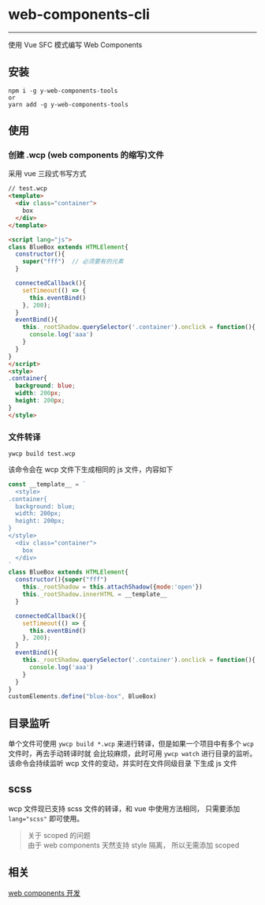 # web-components-cli
----
使用 Vue SFC 模式编写 Web Components

## 安装
```
npm i -g y-web-components-tools
or
yarn add -g y-web-components-tools
```

## 使用
### 创建 .wcp (web components 的缩写)文件
采用 vue 三段式书写方式
``` html
// test.wcp
<template>
  <div class="container">
    box
  </div>
</template>

<script lang="js">
class BlueBox extends HTMLElement{
  constructor(){
    super("fff")  // 必须要有的元素
  }

  connectedCallback(){
    setTimeout(() => {
      this.eventBind()
    }, 200);
  }
  eventBind(){
    this._rootShadow.querySelector('.container').onclick = function(){
      console.log('aaa')
    }
  }
}
</script>
<style>
.container{
  background: blue;
  width: 200px;
  height: 200px;
}
</style>
```

### 文件转译
``` shell
ywcp build test.wcp
```
该命令会在 wcp 文件下生成相同的 js 文件，内容如下

``` javascript
const __template__ = `
  <style>
.container{
  background: blue;
  width: 200px;
  height: 200px;
}
</style>
  <div class="container">
    box
  </div>
`
class BlueBox extends HTMLElement{
  constructor(){super("fff")
    this._rootShadow = this.attachShadow({mode:'open'})
    this._rootShadow.innerHTML = __template__
  }

  connectedCallback(){
    setTimeout(() => {
      this.eventBind()
    }, 200);
  }
  eventBind(){
    this._rootShadow.querySelector('.container').onclick = function(){
      console.log('aaa')
    }
  }
}
customElements.define("blue-box", BlueBox)
```

## 目录监听
单个文件可使用 `ywcp build *.wcp` 来进行转译，但是如果一个项目中有多个 `wcp` 文件时，再去手动转译时就
会比较麻烦，此时可用 `ywcp watch` 进行目录的监听。该命令会持续监听 wcp 文件的变动，并实时在文件同级目录
下生成 js 文件


## scss
wcp 文件现已支持 scss 文件的转译，和 vue 中使用方法相同， 只需要添加 `lang="scss"` 即可使用。
> 关于 scoped 的问题    
> 由于 web components 天然支持 style 隔离， 所以无需添加 scoped



## 相关
[web components 开发](https://developer.mozilla.org/zh-CN/docs/Web/Web_Components/Using_custom_elements#%E6%A6%82%E8%BF%B0)

